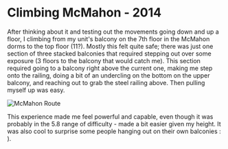 # Climbing McMahon - 2014

After thinking about it and testing out the movements going down and up a
floor, I climbing from my unit's balcony on the 7th floor in the McMahon dorms
to the top floor (11?).  Mostly this felt quite safe; there was just one
section of three stacked balconies that required stepping out over some
exposure (3 floors to the balcony that would catch me).  This section required
going to a balcony right above the current one, making me step onto the
railing, doing a bit of an undercling on the bottom on the upper balcony, and
reaching out to grab the steel railing above.  Then pulling myself up was easy.

![McMahon Route](/docs/climbing/event-reports/mcmahon.jpg)

This experience made me feel powerful and capable, even though it was probably
in the 5.8 range of difficulty - made a bit easier given my height.  It was
also cool to surprise some people hanging out on their own balconies : ).  

